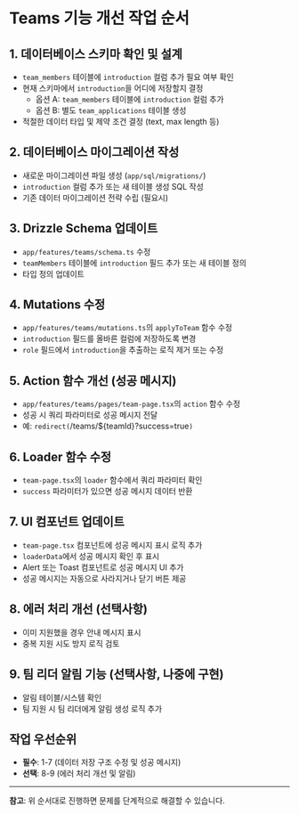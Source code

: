 # Teams 기능 개선 작업 순서

## 1. 데이터베이스 스키마 확인 및 설계
   - `team_members` 테이블에 `introduction` 컬럼 추가 필요 여부 확인
   - 현재 스키마에서 `introduction`을 어디에 저장할지 결정
     - 옵션 A: `team_members` 테이블에 `introduction` 컬럼 추가
     - 옵션 B: 별도 `team_applications` 테이블 생성
   - 적절한 데이터 타입 및 제약 조건 결정 (text, max length 등)

## 2. 데이터베이스 마이그레이션 작성
   - 새로운 마이그레이션 파일 생성 (`app/sql/migrations/`)
   - `introduction` 컬럼 추가 또는 새 테이블 생성 SQL 작성
   - 기존 데이터 마이그레이션 전략 수립 (필요시)

## 3. Drizzle Schema 업데이트
   - `app/features/teams/schema.ts` 수정
   - `teamMembers` 테이블에 `introduction` 필드 추가 또는 새 테이블 정의
   - 타입 정의 업데이트

## 4. Mutations 수정
   - `app/features/teams/mutations.ts`의 `applyToTeam` 함수 수정
   - `introduction` 필드를 올바른 컬럼에 저장하도록 변경
   - `role` 필드에서 `introduction`을 추출하는 로직 제거 또는 수정

## 5. Action 함수 개선 (성공 메시지)
   - `app/features/teams/pages/team-page.tsx`의 `action` 함수 수정
   - 성공 시 쿼리 파라미터로 성공 메시지 전달
   - 예: `redirect(`/teams/${teamId}?success=true`)`

## 6. Loader 함수 수정
   - `team-page.tsx`의 `loader` 함수에서 쿼리 파라미터 확인
   - `success` 파라미터가 있으면 성공 메시지 데이터 반환

## 7. UI 컴포넌트 업데이트
   - `team-page.tsx` 컴포넌트에 성공 메시지 표시 로직 추가
   - `loaderData`에서 성공 메시지 확인 후 표시
   - Alert 또는 Toast 컴포넌트로 성공 메시지 UI 추가
   - 성공 메시지는 자동으로 사라지거나 닫기 버튼 제공

## 8. 에러 처리 개선 (선택사항)
   - 이미 지원했을 경우 안내 메시지 표시
   - 중복 지원 시도 방지 로직 검토

## 9. 팀 리더 알림 기능 (선택사항, 나중에 구현)
   - 알림 테이블/시스템 확인
   - 팀 지원 시 팀 리더에게 알림 생성 로직 추가

## 작업 우선순위
- **필수**: 1-7 (데이터 저장 구조 수정 및 성공 메시지)
- **선택**: 8-9 (에러 처리 개선 및 알림)

---

**참고**: 위 순서대로 진행하면 문제를 단계적으로 해결할 수 있습니다.

